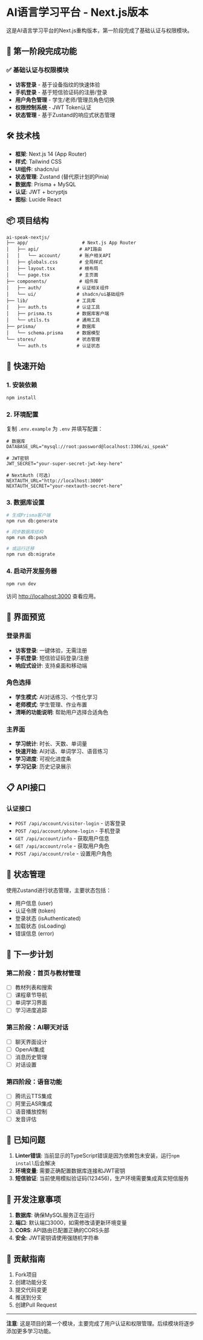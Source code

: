 # AI语言学习平台 - Next.js版本

这是AI语言学习平台的Next.js重构版本，第一阶段完成了基础认证与权限模块。

## 🎯 第一阶段完成功能

### ✅ 基础认证与权限模块
- **访客登录** - 基于设备指纹的快速体验
- **手机登录** - 基于短信验证码的注册/登录
- **用户角色管理** - 学生/老师/管理员角色切换
- **权限控制系统** - JWT Token认证
- **状态管理** - 基于Zustand的响应式状态管理

## 🛠 技术栈

- **框架**: Next.js 14 (App Router)
- **样式**: Tailwind CSS
- **UI组件**: shadcn/ui
- **状态管理**: Zustand (替代原计划的Pinia)
- **数据库**: Prisma + MySQL
- **认证**: JWT + bcryptjs
- **图标**: Lucide React

## 📦 项目结构

```
ai-speak-nextjs/
├── app/                    # Next.js App Router
│   ├── api/               # API路由
│   │   └── account/       # 账户相关API
│   ├── globals.css        # 全局样式
│   ├── layout.tsx         # 根布局
│   └── page.tsx           # 主页面
├── components/            # 组件库
│   ├── auth/             # 认证相关组件
│   └── ui/               # shadcn/ui基础组件
├── lib/                  # 工具库
│   ├── auth.ts           # 认证工具
│   ├── prisma.ts         # 数据库客户端
│   └── utils.ts          # 通用工具
├── prisma/               # 数据库
│   └── schema.prisma     # 数据模型
└── stores/               # 状态管理
    └── auth.ts           # 认证状态
```

## 🚀 快速开始

### 1. 安装依赖
```bash
npm install
```

### 2. 环境配置
复制 `.env.example` 为 `.env` 并填写配置：

```env
# 数据库
DATABASE_URL="mysql://root:password@localhost:3306/ai_speak"

# JWT密钥
JWT_SECRET="your-super-secret-jwt-key-here"

# NextAuth (可选)
NEXTAUTH_URL="http://localhost:3000"
NEXTAUTH_SECRET="your-nextauth-secret-here"
```

### 3. 数据库设置
```bash
# 生成Prisma客户端
npm run db:generate

# 同步数据库结构
npm run db:push

# 或运行迁移
npm run db:migrate
```

### 4. 启动开发服务器
```bash
npm run dev
```

访问 [http://localhost:3000](http://localhost:3000) 查看应用。

## 🎨 界面预览

### 登录界面
- **访客登录**: 一键体验，无需注册
- **手机登录**: 短信验证码登录/注册
- **响应式设计**: 支持桌面和移动端

### 角色选择
- **学生模式**: AI对话练习、个性化学习
- **老师模式**: 学生管理、作业布置
- **清晰的功能说明**: 帮助用户选择合适角色

### 主界面
- **学习统计**: 时长、天数、单词量
- **快速开始**: AI对话、单词学习、语音练习
- **学习进度**: 可视化进度条
- **学习记录**: 历史记录展示

## 📋 API接口

### 认证接口
- `POST /api/account/visitor-login` - 访客登录
- `POST /api/account/phone-login` - 手机登录
- `GET /api/account/info` - 获取用户信息
- `GET /api/account/role` - 获取用户角色
- `POST /api/account/role` - 设置用户角色

## 🔄 状态管理

使用Zustand进行状态管理，主要状态包括：
- 用户信息 (user)
- 认证令牌 (token)
- 登录状态 (isAuthenticated)
- 加载状态 (isLoading)
- 错误信息 (error)

## 🎯 下一步计划

### 第二阶段：首页与教材管理
- [ ] 教材列表和搜索
- [ ] 课程章节导航
- [ ] 单词学习界面
- [ ] 学习进度追踪

### 第三阶段：AI聊天对话
- [ ] 聊天界面设计
- [ ] OpenAI集成
- [ ] 消息历史管理
- [ ] 对话设置

### 第四阶段：语音功能
- [ ] 腾讯云TTS集成
- [ ] 阿里云ASR集成
- [ ] 语音播放控制
- [ ] 发音评估

## 🐛 已知问题

1. **Linter错误**: 当前显示的TypeScript错误是因为依赖包未安装，运行`npm install`后会解决
2. **环境变量**: 需要正确配置数据库连接和JWT密钥
3. **短信验证**: 当前使用模拟验证码(123456)，生产环境需要集成真实短信服务

## 📝 开发注意事项

1. **数据库**: 确保MySQL服务正在运行
2. **端口**: 默认端口3000，如需修改请更新环境变量
3. **CORS**: API路由已配置正确的CORS头部
4. **安全**: JWT密钥请使用强随机字符串

## 🤝 贡献指南

1. Fork项目
2. 创建功能分支
3. 提交代码变更
4. 推送到分支
5. 创建Pull Request

---

**注意**: 这是项目的第一个模块，主要完成了用户认证和权限管理。后续模块将逐步添加更多学习功能。 
